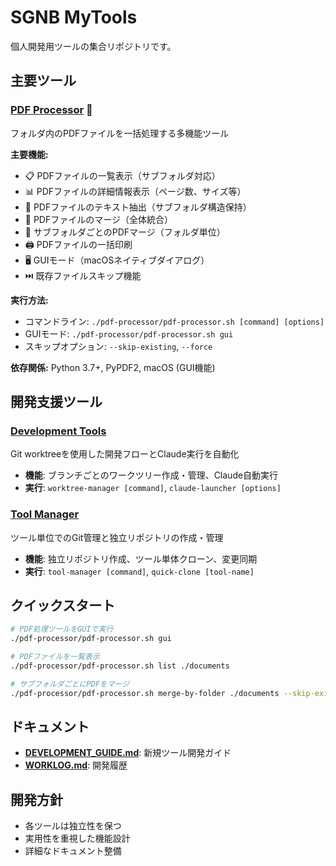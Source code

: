 # SGNB MyTools

個人開発用ツールの集合リポジトリです。

## 主要ツール

### [PDF Processor](./pdf-processor/) 🚀
フォルダ内のPDFファイルを一括処理する多機能ツール

**主要機能:**
- 📋 PDFファイルの一覧表示（サブフォルダ対応）
- 📊 PDFファイルの詳細情報表示（ページ数、サイズ等）
- 📝 PDFファイルのテキスト抽出（サブフォルダ構造保持）
- 🔗 PDFファイルのマージ（全体統合）
- 📁 サブフォルダごとのPDFマージ（フォルダ単位）
- 🖨️ PDFファイルの一括印刷
- 🖥️ GUIモード（macOSネイティブダイアログ）
- ⏭️ 既存ファイルスキップ機能

**実行方法:**
- コマンドライン: `./pdf-processor/pdf-processor.sh [command] [options]`
- GUIモード: `./pdf-processor/pdf-processor.sh gui`
- スキップオプション: `--skip-existing`, `--force`

**依存関係:** Python 3.7+, PyPDF2, macOS (GUI機能)

## 開発支援ツール

### [Development Tools](./worktree-manager/)
Git worktreeを使用した開発フローとClaude実行を自動化
- **機能**: ブランチごとのワークツリー作成・管理、Claude自動実行
- **実行**: `worktree-manager [command]`, `claude-launcher [options]`

### [Tool Manager](./tool-manager/)
ツール単位でのGit管理と独立リポジトリの作成・管理
- **機能**: 独立リポジトリ作成、ツール単体クローン、変更同期
- **実行**: `tool-manager [command]`, `quick-clone [tool-name]`

## クイックスタート

```bash
# PDF処理ツールをGUIで実行
./pdf-processor/pdf-processor.sh gui

# PDFファイルを一覧表示
./pdf-processor/pdf-processor.sh list ./documents

# サブフォルダごとにPDFをマージ
./pdf-processor/pdf-processor.sh merge-by-folder ./documents --skip-existing
```

## ドキュメント

- **[DEVELOPMENT_GUIDE.md](./DEVELOPMENT_GUIDE.md)**: 新規ツール開発ガイド
- **[WORKLOG.md](./WORKLOG.md)**: 開発履歴

## 開発方針

- 各ツールは独立性を保つ
- 実用性を重視した機能設計
- 詳細なドキュメント整備